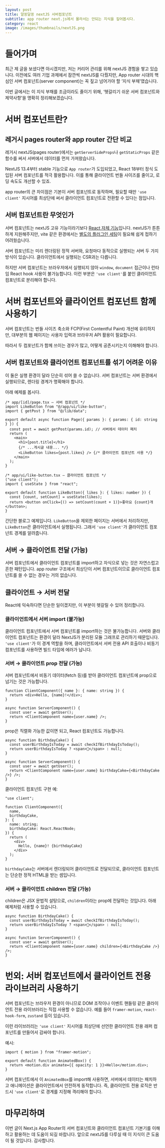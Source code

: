 ```yaml
---
layout: post
title: 알쏭달쏭 nextJS 서버컴포넌트
subtitle: app router next.js에서 몰라서는 안되는 지식을 짚어봅시다.
category: react
image: /images/thumbnails/nextJS.png
---
```


# 들어가며

최근 제 글을 보셨다면 아시겠지만, 저는 커리어 관리를 위해 nextJS 경험을 쌓고 있습니다. 이전에도 여러 기업 과제에서 잠깐씩 nextJS를 다뤘지만, App router 시대의 핵심인 서버 컴포넌트(server component)는 꼭 짚고 넘어가야 할 ‘지식 부채’였습니다.

이번 글에서는 이 지식 부채를 조금이라도 줄이기 위해, ‘헷갈리기 쉬운 서버 컴포넌트와 제약사항’을 명확히 정리해보겠습니다.

# 서버 컴포넌트란?

## 레거시 pages router와 app router 간단 비교

레거시 nextJS(pages router)에서는 `getServerSideProps`나 `getStaticProps` 같은 함수를 써서 서버에서 데이터를 먼저 가져왔습니다.

NextJS 13.4부터 stable 기능으로 `App router`가 도입되었고, React 18부터 정식 도입된 서버 컴포넌트를 적극 활용합니다. 이를 통해 클라이언트 번들 사이즈를 줄이고, 로딩 속도도 개선할 수 있죠.

app router의 큰 차이점은 기본이 서버 컴포넌트로 동작하며, 필요할 때만 `'use client'` 지시어를 최상단에 써서 클라이언트 컴포넌트로 전환할 수 있다는 점입니다.

## 서버 컴포넌트란 무엇인가

서버 컴포넌트는 nextJS 고유 기능이라기보다 [React 자체 기능](https://ko.react.dev/reference/rsc/server-components)입니다. nextJS가 튼튼하게 지원해주지만, vite 같은 환경에서는 [별도의 플러그인 세팅](https://github.com/nicobrinkkemper/vite-plugin-react-server)이 필요해 쉽게 접하기 어려웠습니다.

서버 컴포넌트는 미리 렌더링된 정적 서버와, 요청마다 동적으로 실행되는 서버 두 가지 방식이 있습니다. 클라이언트에서 실행되는 CSR과는 다릅니다.

하지만 서버 컴포넌트는 브라우저에서 실행되지 않아 `window`, `document` 접근이나 런타임 React hook 사용이 불가능합니다. 이런 부분은 `'use client'`를 붙인 클라이언트 컴포넌트로 분리해야 합니다.

# 서버 컴포넌트와 클라이언트 컴포넌트 함께 사용하기

서버 컴포넌트는 번들 사이즈 축소와 FCP(First Contentful Paint) 개선에 유리하지만, 대부분의 웹 페이지는 사용자 입력과 브라우저 API 활용이 필요합니다.

따라서 두 컴포넌트가 함께 쓰이는 경우가 많고, 어떻게 공존시키는지 이해해야 합니다.

## 서버 컴포넌트와 클라이언트 컴포넌트를 섞기 어려운 이유

이 둘은 실행 환경이 달라 단순히 섞어 쓸 수 없습니다. 서버 컴포넌트는 서버 환경에서 실행되므로, 렌더링 경계가 명확해야 합니다.

아래 예제를 봅시다.

```tsx
/* app/[id]/page.tsx – 서버 컴포넌트 */
import LikeButton from "@/app/ui/like-button";
import { getPost } from "@/lib/data";

export default async function Page({ params }: { params: { id: string } }) {
  const post = await getPost(params.id); // 서버에서 데이터 패치
  return (
    <main>
      <h1>{post.title}</h1>
      {/* ...게시글 내용... */}
      <LikeButton likes={post.likes} /> {/* 클라이언트 컴포넌트 사용 */}
    </main>
  );
}

/* app/ui/like-button.tsx – 클라이언트 컴포넌트 */
("use client");
import { useState } from "react";

export default function LikeButton({ likes }: { likes: number }) {
  const [count, setCount] = useState(likes);
  return <button onClick={() => setCount(count + 1)}>좋아요 {count}개</button>;
}
```

간단한 블로그 예제입니다. `LikeButton`을 제외한 페이지는 서버에서 처리하지만, `LikeButton`은 클라이언트에서 실행됩니다. 그래서 `'use client'`가 클라이언트 컴포넌트 경계를 알려줍니다.

## 서버 → 클라이언트 전달 (가능)

서버 컴포넌트에서 클라이언트 컴포넌트를 import하고 자식으로 넣는 것은 자연스럽고 흔한 패턴입니다. app router 구조에서 최상단이 서버 컴포넌트이므로 클라이언트 컴포넌트를 쓸 수 없는 경우는 거의 없습니다.

## 클라이언트 → 서버 전달

React에 익숙하다면 단순한 일이겠지만, 이 부분이 헷갈릴 수 있어 정리합니다.

### 클라이언트에서 서버 import (불가능)

클라이언트 컴포넌트에서 서버 컴포넌트를 import하는 것은 불가능합니다. 서버와 클라이언트 컴포넌트는 환경이 달라 NextJS가 분리된 모듈 그래프로 관리하기 때문입니다. `'use client'`가 이 경계 역할을 하며, 클라이언트에서 서버 전용 API 호출이나 비동기 컴포넌트를 사용하면 빌드 타임에 에러가 납니다.

### 서버 → 클라이언트 prop 전달 (가능)

서버 컴포넌트에서 비동기 데이터(fetch 등)를 받아 클라이언트 컴포넌트에 prop으로 넘기는 것은 가능합니다.

```tsx
function ClientComponent({ name }: { name: string }) {
  return <div>Hello, {name}!</div>;
}

async function ServerComponent() {
  const user = await getUser();
  return <ClientComponent name={user.name} />;
}
```

prop은 직렬화 가능한 값이면 되고, React 컴포넌트도 가능합니다.

```tsx
async function BirthdayCake() {
  const userBirthdayIsToday = await checkIfBirthdayIsToday();
  return userBirthdayIsToday ? <span>🎂</span> : null;
}

async function ServerComponent() {
  const user = await getUser();
  return <ClientComponent name={user.name} birthdayCake={<BirthdayCake />} />;
}
```

클라이언트 컴포넌트 구현 예:

```tsx
"use client";

function ClientComponent({
  name,
  birthdayCake,
}: {
  name: string;
  birthdayCake: React.ReactNode;
}) {
  return (
    <div>
      Hello, {name}! {birthdayCake}
    </div>
  );
}
```

`birthdayCake`는 서버에서 렌더링되어 클라이언트로 전달되므로, 클라이언트 컴포넌트는 단순한 정적 HTML을 받는 셈입니다.

### 서버 → 클라이언트 children 전달 (가능)

children은 JSX 문법적 설탕으로, `children`이라는 prop에 전달하는 것입니다. 아래 예제처럼 사용할 수 있습니다.

```tsx
async function BirthdayCake() {
  const userBirthdayIsToday = await checkIfBirthdayIsToday();
  return userBirthdayIsToday ? <span>🎂</span> : null;
}

async function ServerComponent() {
  const user = await getUser();
  return <ClientComponent name={user.name} children={<BirthdayCake />} />;
}
```

# 번외: 서버 컴포넌트에서 클라이언트 전용 라이브러리 사용하기

서버 컴포넌트는 브라우저 환경이 아니므로 DOM 조작이나 이벤트 핸들링 같은 클라이언트 전용 라이브러리는 직접 사용할 수 없습니다. 예를 들어 `framer-motion`, `react-hook-form`, `zustand` 등이 있습니다.

이런 라이브러리는 `'use client'` 지시어를 최상단에 선언한 클라이언트 전용 래퍼 컴포넌트를 만들어서 감싸야 합니다.

예시:

```tsx
import { motion } from "framer-motion";

export default function AnimatedBox() {
  return <motion.div animate={{ opacity: 1 }}>Hello</motion.div>;
}
```

서버 컴포넌트에서 이 `AnimatedBox`를 import해 사용하면, 서버에서 데이터는 패치하고 애니메이션은 클라이언트에서 안전하게 동작합니다. 즉, 클라이언트 전용 로직은 반드시 `'use client'`로 경계를 지정해 격리해야 합니다.

# 마무리하며

이번 글이 Next.js App Router의 서버 컴포넌트와 클라이언트 컴포넌트 기본기를 이해하고 활용하는 데 도움이 되길 바랍니다. 앞으로 nextJS를 다루실 때 이 지식이 큰 도움이 될 것입니다. 감사합니다.
